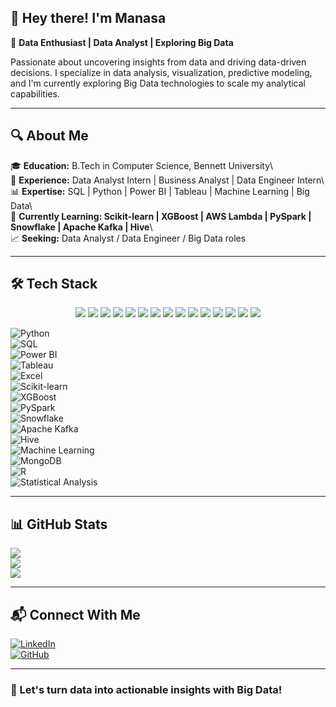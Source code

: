 ## 👋 Hey there! I'm Manasa

🚀 **Data Enthusiast | Data Analyst | Exploring Big Data**

Passionate about uncovering insights from data and driving data-driven decisions. I specialize in data analysis, visualization, predictive modeling, and I'm currently exploring Big Data technologies to scale my analytical capabilities.

---

## 🔍 About Me

🎓 **Education:** B.Tech in Computer Science, Bennett University\  
💼 **Experience:** Data Analyst Intern | Business Analyst | Data Engineer Intern\  
📊 **Expertise:** SQL | Python | Power BI | Tableau | Machine Learning | Big Data\  
📌 **Currently Learning: Scikit-learn | XGBoost | AWS Lambda | PySpark | Snowflake | Apache Kafka | Hive**\  
📈 **Seeking:** Data Analyst / Data Engineer / Big Data roles

---

## 🛠️ Tech Stack

<p align="center">
  <img src="https://img.shields.io/badge/Python-3776AB?style=for-the-badge&logo=python&logoColor=white"/>
  <img src="https://img.shields.io/badge/SQL-4479A1?style=for-the-badge&logo=postgresql&logoColor=white"/>
  <img src="https://img.shields.io/badge/Power%20BI-F2C811?style=for-the-badge&logo=powerbi&logoColor=white"/>
  <img src="https://img.shields.io/badge/Tableau-E97627?style=for-the-badge&logo=tableau&logoColor=white"/>
  <img src="https://img.shields.io/badge/Excel-217346?style=for-the-badge&logo=microsoft-excel&logoColor=white"/>
  <img src="https://img.shields.io/badge/Scikit--learn-F7931E?style=for-the-badge&logo=scikit-learn&logoColor=white"/>
  <img src="https://img.shields.io/badge/XGBoost-EC4E20?style=for-the-badge&logoColor=white"/>
  <img src="https://img.shields.io/badge/PySpark-%23E25A1C.svg?style=for-the-badge&logo=apache-spark&logoColor=white"/>
  <img src="https://img.shields.io/badge/Snowflake-%2300A1E0.svg?style=for-the-badge&logo=snowflake&logoColor=white"/>
  <img src="https://img.shields.io/badge/Apache%20Kafka-231F20?style=for-the-badge&logo=apache-kafka&logoColor=white"/>
  <img src="https://img.shields.io/badge/Apache%20Hive-FDEE21?style=for-the-badge&logo=apache-hive&logoColor=black"/>
  <img src="https://img.shields.io/badge/Machine%20Learning-FF6F00?style=for-the-badge&logo=tensorflow&logoColor=white"/>
  <img src="https://img.shields.io/badge/MongoDB-47A248?style=for-the-badge&logo=mongodb&logoColor=white"/>
  <img src="https://img.shields.io/badge/R-276DC3?style=for-the-badge&logo=r&logoColor=white"/>
  <img src="https://img.shields.io/badge/Statistical%20Analysis-8A2BE2?style=for-the-badge&logo=chart-bar&logoColor=white"/>
</p>

![Python](https://img.shields.io/badge/Python-3776AB?style=for-the-badge&logo=python&logoColor=white)  
![SQL](https://img.shields.io/badge/SQL-4479A1?style=for-the-badge&logo=postgresql&logoColor=white)  
![Power BI](https://img.shields.io/badge/Power%20BI-F2C811?style=for-the-badge&logo=powerbi&logoColor=white)  
![Tableau](https://img.shields.io/badge/Tableau-E97627?style=for-the-badge&logo=tableau&logoColor=white)  
![Excel](https://img.shields.io/badge/Excel-217346?style=for-the-badge&logo=microsoft-excel&logoColor=white)  
![Scikit-learn](https://img.shields.io/badge/Scikit--learn-F7931E?style=for-the-badge&logo=scikit-learn&logoColor=white)  
![XGBoost](https://img.shields.io/badge/XGBoost-EC4E20?style=for-the-badge&logoColor=white)  
![PySpark](https://img.shields.io/badge/PySpark-%23E25A1C.svg?style=for-the-badge&logo=apache-spark&logoColor=white)  
![Snowflake](https://img.shields.io/badge/Snowflake-%2300A1E0.svg?style=for-the-badge&logo=snowflake&logoColor=white)  
![Apache Kafka](https://img.shields.io/badge/Apache%20Kafka-231F20?style=for-the-badge&logo=apache-kafka&logoColor=white)  
![Hive](https://img.shields.io/badge/Apache%20Hive-FDEE21?style=for-the-badge&logo=apache-hive&logoColor=black)  
![Machine Learning](https://img.shields.io/badge/Machine%20Learning-FF6F00?style=for-the-badge&logo=tensorflow&logoColor=white)  
![MongoDB](https://img.shields.io/badge/MongoDB-47A248?style=for-the-badge&logo=mongodb&logoColor=white)  
![R](https://img.shields.io/badge/R-276DC3?style=for-the-badge&logo=r&logoColor=white)  
![Statistical Analysis](https://img.shields.io/badge/Statistical%20Analysis-8A2BE2?style=for-the-badge&logo=chart-bar&logoColor=white)

---

## 📊 GitHub Stats

![](https://github-readme-stats.vercel.app/api?username=manasaoruganti&theme=radical&show_icons=true&count_private=true)  
![](https://github-readme-streak-stats.herokuapp.com/?user=manasaoruganti&theme=radical&hide_border=false)  
![](https://github-readme-stats.vercel.app/api/top-langs/?username=manasaoruganti&theme=radical&layout=compact)

---

## 📬 Connect With Me

[![LinkedIn](https://img.shields.io/badge/LinkedIn-%230A66C2.svg?style=for-the-badge&logo=linkedin)](https://www.linkedin.com/in/manasa-oruganti-37a311216/)  
[![GitHub](https://img.shields.io/badge/GitHub-%23121011.svg?style=for-the-badge&logo=github)](https://github.com/Manasaoruganti)

---

### 🚀 Let's turn data into actionable insights with Big Data!

